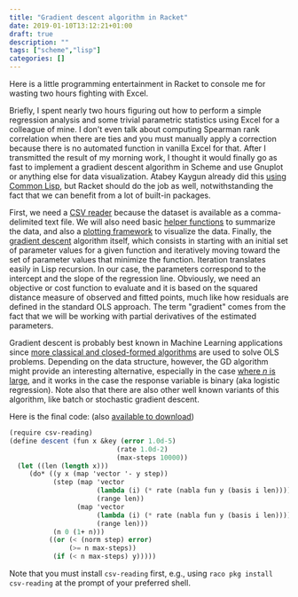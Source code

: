 ```yaml
---
title: "Gradient descent algorithm in Racket"
date: 2019-01-10T13:12:21+01:00
draft: true
description: ""
tags: ["scheme","lisp"]
categories: []
---
```

Here is a little programming entertainment in Racket to console me for wasting two hours fighting with Excel.

<!--more-->

Briefly, I spent nearly two hours figuring out how to perform a simple regression analysis and some trivial parametric statistics using Excel for a colleague of mine. I don't even talk about computing Spearman rank correlation when there are ties and you must manually apply a correction because there is no automated function in vanilla Excel for that. After I transmitted the result of my morning work, I thought it would finally go as fast to implement a gradient descent algorithm in Scheme and use Gnuplot or anything else for data visualization. Atabey Kaygun already did this [using Common Lisp](https://kaygun.tumblr.com/post/55714055393/a-gradient-descent-implementation-in-lisp), but Racket should do the job as well, notwithstanding the fact that we can benefit from a lot of built-in packages.

First, we need a [CSV reader](https://www.neilvandyke.org/racket/csv-reading/) because the dataset is available as a comma-delimited text file. We will also need basic [helper functions](https://docs.racket-lang.org/math/stats.html) to summarize the data, and also a [plotting framework](https://docs.racket-lang.org/plot/index.html) to visualize the data. Finally, the [gradient descent](http://wiki.fast.ai/index.php/Gradient_Descent) algorithm itself, which consists in  starting with an initial set of parameter values for a given function and iteratively moving toward the set of parameter values that minimize the function. Iteration translates easily in Lisp recursion. In our case, the parameters correspond to the intercept and the slope of the regression line. Obviously, we need an objective or cost function to evaluate and it is based on the squared distance measure of observed and fitted points, much like how residuals are defined in the standard OLS approach. The term "gradient" comes from the fact that we will be working with partial derivatives of the estimated parameters.

Gradient descent is probably best known in Machine Learning applications since [more classical and closed-formed algorithms](https://stats.stackexchange.com/a/164164) are used to solve OLS problems. Depending on the data structure, however, the GD algorithm might provide an interesting alternative, especially in the case [where $n$ is large](http://leon.bottou.org/publications/pdf/mloptbook-2011.pdf), and it works in the case the response variable is binary (aka logistic regression). Note also that there are also other well known variants of this algorithm, like batch or stochastic gradient descent.

Here is the final code: (also [available to download](/pub/gd-bwt.rkt))

```Scheme
(require csv-reading)
(define descent (fun x &key (error 1.0d-5) 
                           (rate 1.0d-2) 
                           (max-steps 10000))
  (let ((len (length x)))
     (do* ((y x (map 'vector '- y step))
           (step (map 'vector 
                      (lambda (i) (* rate (nabla fun y (basis i len)))) 
                      (range len))
                 (map 'vector 
                      (lambda (i) (* rate (nabla fun y (basis i len)))) 
                      (range len)))
           (n 0 (1+ n)))
          ((or (< (norm step) error) 
               (>= n max-steps)) 
           (if (< n max-steps) y)))))
```

Note that you must install `csv-reading` first, e.g., using `raco pkg install csv-reading` at the prompt of your preferred shell.
